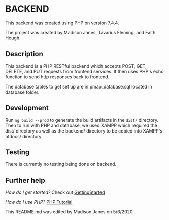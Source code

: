 # BACKEND

This backend was created using PHP on version 7.4.4.

The project was created by Madison Janes, Tavarius Fleming, and Faith Hough.

## Description

This backend is a PHP RESTful backend which accepts POST, GET, DELETE, and PUT
requests from frontend services. It then uses PHP's echo function to send http responses back to frontend.

The database tables to get set up are in pmap_database.sql located in database folder.

## Development

Run `ng build --prod` to generate the build artifacts in the `dist/` directory. Then to run with PHP and database, we used XAMPP which required
the dist/ directory as well as the backend/ directory to be copied into XAMPP's htdocs/ directory.

## Testing

There is currently no testing being done on backend.

## Further help

*How do I get started?*
   Check out [GettingStarted](/GettingStarted.md)

*How do I use PHP?*
[PHP Tutorial](https://www.w3schools.com/php/)

This README.md was edited by Madison Janes on 5/6/2020.
